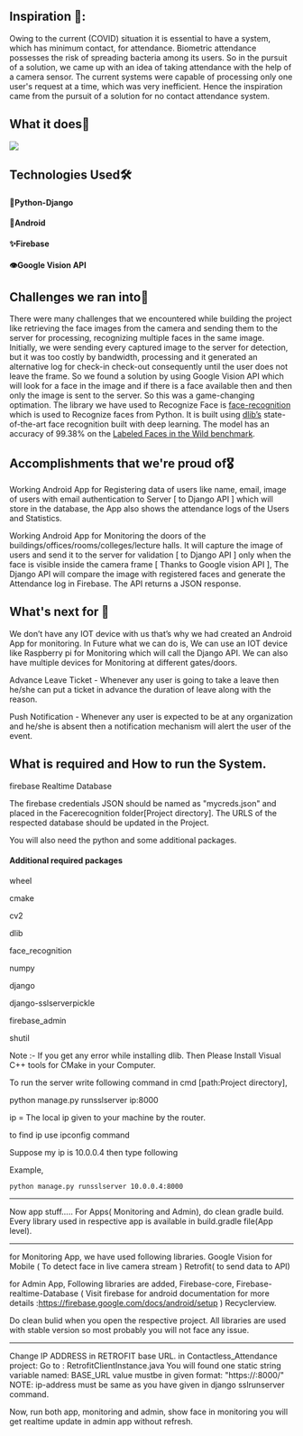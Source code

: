 
## Inspiration 🧠:

Owing to the current (COVID) situation it is essential to have a system, which has minimum contact, for attendance. Biometric attendance possesses the risk of spreading bacteria among its users. So in the pursuit of a solution, we came up with an idea of taking attendance with the help of a camera sensor. The current systems were capable of processing only one user's request at a time, which was very inefficient. Hence the inspiration came from the pursuit of a solution for no contact attendance system.

## What it does🎯

<img src="https://user-images.githubusercontent.com/48802492/112749574-cd9d0c80-8fe0-11eb-91de-646e1e0bed1a.png"/>

## Technologies Used🛠

####  🐍Python-Django

#### 📱Android 

#### ✨Firebase

#### 👁Google Vision API

## Challenges we ran into🎢

There were many challenges that we encountered while building the project like retrieving the face images from the camera and sending them to the server for processing, recognizing multiple faces in the same image. Initially, we were sending every captured image to the server for detection, but it was too costly by bandwidth, processing and it generated an alternative log for check-in check-out consequently until the user does not leave the frame. So we found a solution by using Google Vision API which will look for a face in the image and if there is a face available then and then only the image is sent to the server. So this was a game-changing optimation. The library we have used to Recognize Face is <a href="https://pypi.org/project/face-recognition/">face-recognition</a> which is used to Recognize faces from Python. It is built using <a href="http://dlib.net/">dlib’s</a> state-of-the-art face recognition built with deep learning. The model has an accuracy of 99.38% on the <a href="http://vis-www.cs.umass.edu/lfw/">Labeled Faces in the Wild benchmark</a>.


## Accomplishments that we're proud of🎖

Working Android App for Registering data of users like name, email, image of users with email authentication to Server [ to Django API ] which will store in the database, the App also shows the attendance logs of the Users and Statistics.

Working Android App for Monitoring the doors of the buildings/offices/rooms/colleges/lecture halls. It will capture the image of users and send it to the server for validation [ to Django API ] only when the face is visible inside the camera frame [ Thanks to Google vision API ], The Django API will compare the image with registered faces and generate the Attendance log in Firebase. The API returns a JSON response.

## What's next for 🎯

We don’t have any IOT device with us that’s why we had created an Android App for monitoring. In Future what we can do is, We can use an IOT device like Raspberry pi for Monitoring which will call the Django API. We can also have multiple devices for Monitoring at different gates/doors.

Advance Leave Ticket - Whenever any user is going to take a leave then he/she can put a ticket in advance the duration of leave along with the reason.

Push Notification - Whenever any user is expected to be at any organization and he/she is absent then a notification mechanism will alert the user of the event.


## What is required and How to run the System.

firebase Realtime Database

The firebase credentials JSON should be named as "mycreds.json" and placed in the Facerecognition folder[Project directory].
The URLS of the respected database should be updated in the Project.

You will also need the python and some additional packages.

#### Additional required packages

wheel

cmake

cv2

dlib

face_recognition

numpy

django

django-sslserverpickle

firebase_admin

shutil

Note :- If you get any error while installing dlib. Then Please Install Visual C++ tools for CMake in your Computer.

To run the server write following command in cmd [path:Project directory],

python manage.py runsslserver ip:8000

ip = The local ip given to your machine by the router.

to find ip use ipconfig command

Suppose my ip is 10.0.0.4 then type following

Example,
	
	python manage.py runsslserver 10.0.0.4:8000

-------------------------------------------------------------------------------------------

Now app stuff.....
For Apps( Monitoring and Admin), do clean gradle build. Every library used in respective app is available in build.gradle file(App level).

-------------------------------------------------------------------------------------------

for Monitoring App,
we have used following libraries.
Google Vision for Mobile ( To detect face in live camera stream )
Retrofit( to send data to API)

for Admin App,
Following libraries are added,
Firebase-core, Firebase-realtime-Database ( Visit firebase for android documentation for more details :https://firebase.google.com/docs/android/setup )
Recyclerview.

Do clean bulid when you open the respective project. All libraries are used with stable version so most probably you will not face any issue.

-------------------------------------------------------------------------------------------

Change IP ADDRESS in RETROFIT base URL.
in Contactless_Attendance project: Go to : RetrofitClientInstance.java
You will found one static string variable named: BASE_URL
value mustbe in given format: "https://<your-ip-address>:8000/"
NOTE: ip-address must be same as you have given in django sslrunserver command.

Now, run both app, monitoring and admin,
show face in monitoring you will get realtime update in admin app without refresh.


